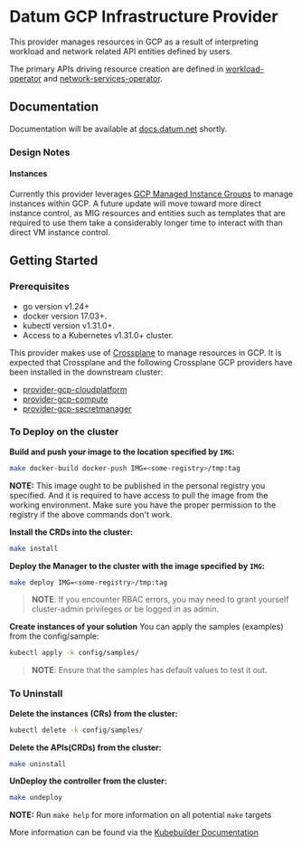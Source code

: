 # Datum GCP Infrastructure Provider

This provider manages resources in GCP as a result of interpreting workload and
network related API entities defined by users.

The primary APIs driving resource creation are defined in [workload-operator][workload-operator]
and [network-services-operator][network-services-operator].

[workload-operator]: https://github.com/datum-cloud/workload-operator
[network-services-operator]: https://github.com/datum-cloud/network-services-operator

## Documentation

Documentation will be available at [docs.datum.net](https://docs.datum.net/)
shortly.

### Design Notes

#### Instances

Currently this provider leverages [GCP Managed Instance Groups][gcp-migs] to
manage instances within GCP. A future update will move toward more direct
instance control, as MIG resources and entities such as templates that are
required to use them take a considerably longer time to interact with than
direct VM instance control.

[gcp-migs]: https://cloud.google.com/compute/docs/instance-groups#managed_instance_groups

## Getting Started

### Prerequisites

- go version v1.24+
- docker version 17.03+.
- kubectl version v1.31.0+.
- Access to a Kubernetes v1.31.0+ cluster.

This provider makes use of [Crossplane][crossplane] to manage resources in GCP.
It is expected that Crossplane and the following Crossplane GCP providers have
been installed in the downstream cluster:

- [provider-gcp-cloudplatform](https://marketplace.upbound.io/providers/upbound/provider-gcp-cloudplatform)
- [provider-gcp-compute](https://marketplace.upbound.io/providers/upbound/provider-gcp-compute)
- [provider-gcp-secretmanager](https://marketplace.upbound.io/providers/upbound/provider-gcp-secretmanager)

[crossplane]: https://crossplane.io/

### To Deploy on the cluster

**Build and push your image to the location specified by `IMG`:**

```sh
make docker-build docker-push IMG=<some-registry>/tmp:tag
```

**NOTE:** This image ought to be published in the personal registry you specified.
And it is required to have access to pull the image from the working environment.
Make sure you have the proper permission to the registry if the above commands don't work.

**Install the CRDs into the cluster:**

```sh
make install
```

**Deploy the Manager to the cluster with the image specified by `IMG`:**

```sh
make deploy IMG=<some-registry>/tmp:tag
```

> **NOTE**: If you encounter RBAC errors, you may need to grant yourself cluster-admin
privileges or be logged in as admin.

**Create instances of your solution**
You can apply the samples (examples) from the config/sample:

```sh
kubectl apply -k config/samples/
```

>**NOTE**: Ensure that the samples has default values to test it out.

### To Uninstall

**Delete the instances (CRs) from the cluster:**

```sh
kubectl delete -k config/samples/
```

**Delete the APIs(CRDs) from the cluster:**

```sh
make uninstall
```

**UnDeploy the controller from the cluster:**

```sh
make undeploy
```

<!-- ## Contributing -->

**NOTE:** Run `make help` for more information on all potential `make` targets

More information can be found via the [Kubebuilder Documentation](https://book.kubebuilder.io/introduction.html)
